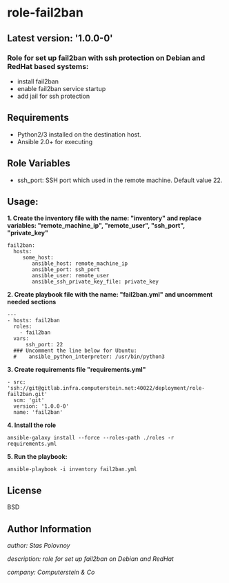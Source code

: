 role-fail2ban
=========
Latest version: '1.0.0-0'
---------

### Role for set up fail2ban with ssh protection on Debian and RedHat based systems:
 - install fail2ban
 - enable fail2ban service startup
 - add jail for ssh protection

Requirements
------------

 - Python2/3 installed on the destination host.
 - Ansible 2.0+ for executing

Role Variables
--------------
 - ssh_port: SSH port which used in the remote machine. Default value 22.

Usage:
----------------

**1. Create the inventory file with the name: "inventory" and replace variables: "remote_machine_ip", "remote_user", "ssh_port", "private_key"**

```
fail2ban:
  hosts:
     some_host:
        ansible_host: remote_machine_ip
        ansible_port: ssh_port
        ansible_user: remote_user
        ansible_ssh_private_key_file: private_key
```

**2. Create playbook file with the name: "fail2ban.yml" and uncomment needed sections**
```
---
- hosts: fail2ban
  roles:
    - fail2ban
  vars:
      ssh_port: 22
  ### Uncomment the line below for Ubuntu:
  #    ansible_python_interpreter: /usr/bin/python3
```

**3. Create requirements file "requirements.yml"**
```
- src: 'ssh://git@gitlab.infra.computerstein.net:40022/deployment/role-fail2ban.git'
  scm: 'git'
  version: '1.0.0-0'
  name: 'fail2ban'
```
**4. Install the role**
```
ansible-galaxy install --force --roles-path ./roles -r requirements.yml
```
**5. Run the playbook:**
```
ansible-playbook -i inventory fail2ban.yml
```
License
-------

BSD

Author Information
------------------


*author: Stas Polovnoy*

*description: role for set up fail2ban on Debian and RedHat*

*company: Computerstein & Co*
